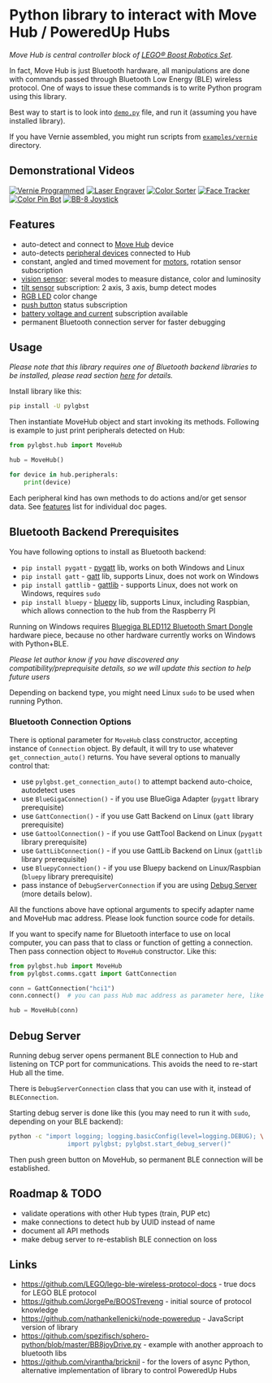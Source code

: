 # Python library to interact with Move Hub / PoweredUp Hubs

_Move Hub is central controller block of [LEGO® Boost Robotics Set](https://www.lego.com/themes/boost)._

In fact, Move Hub is just Bluetooth hardware, all manipulations are done with commands passed through Bluetooth Low Energy (BLE) wireless protocol. One of ways to issue these commands is to write Python program using this library.

Best way to start is to look into [`demo.py`](examples/demo.py) file, and run it (assuming you have installed library).

If you have Vernie assembled, you might run scripts from [`examples/vernie`](examples/vernie) directory.

## Demonstrational Videos

[![Vernie Programmed](http://img.youtube.com/vi/oqsmgZlVE8I/0.jpg)](http://www.youtube.com/watch?v=oqsmgZlVE8I)
[![Laser Engraver](http://img.youtube.com/vi/ZbKmqVBBMhM/0.jpg)](https://youtu.be/ZbKmqVBBMhM)
[![Color Sorter](http://img.youtube.com/vi/829RKT8v8M0/0.jpg)](https://youtu.be/829RKT8v8M0)
[![Face Tracker](http://img.youtube.com/vi/WUOa3j-6XfI/0.jpg)](https://youtu.be/WUOa3j-6XfI)
[![Color Pin Bot](http://img.youtube.com/vi/QY6nRYXQw_U/0.jpg)](https://youtu.be/QY6nRYXQw_U)
[![BB-8 Joystick](http://img.youtube.com/vi/55kE9I4IQSU/0.jpg)](https://youtu.be/55kE9I4IQSU)


## Features

- auto-detect and connect to [Move Hub](docs/MoveHub.md) device
- auto-detects [peripheral devices](docs/Peripherals.md) connected to Hub
- constant, angled and timed movement for [motors](docs/Motor.md), rotation sensor subscription
- [vision sensor](docs/VisionSensor.md): several modes to measure distance, color and luminosity
- [tilt sensor](docs/TiltSensor.md) subscription: 2 axis, 3 axis, bump detect modes
- [RGB LED](docs/LED.md) color change
- [push button](docs/MoveHub.md#push-button) status subscription
- [battery voltage and current](docs/VoltageCurrent.md) subscription available
- permanent Bluetooth connection server for faster debugging


## Usage

_Please note that this library requires one of Bluetooth backend libraries to be installed, please read section [here](#bluetooth-backend-prerequisites) for details._

Install library like this: 
```bash
pip install -U pylgbst
```

Then instantiate MoveHub object and start invoking its methods. Following is example to just print peripherals detected on Hub:  

```python
from pylgbst.hub import MoveHub

hub = MoveHub()

for device in hub.peripherals:
    print(device)
```

Each peripheral kind has own methods to do actions and/or get sensor data. See [features](#features) list for individual doc pages.

## Bluetooth Backend Prerequisites

You have following options to install as Bluetooth backend:

- `pip install pygatt` - [pygatt](https://github.com/peplin/pygatt) lib, works on both Windows and Linux  
- `pip install gatt` - [gatt](https://github.com/getsenic/gatt-python) lib, supports Linux, does not work on Windows
- `pip install gattlib` - [gattlib](https://bitbucket.org/OscarAcena/pygattlib) - supports Linux, does not work on Windows, requires `sudo`
- `pip install bluepy` - [bluepy](https://github.com/IanHarvey/bluepy) lib, supports Linux, including Raspbian, which allows connection to the hub from the Raspberry PI

Running on Windows requires [Bluegiga BLED112 Bluetooth Smart Dongle](https://www.silabs.com/products/wireless/bluetooth/bluetooth-low-energy-modules/bled112-bluetooth-smart-dongle) hardware piece, because no other hardware currently works on Windows with Python+BLE.

_Please let author know if you have discovered any compatibility/preprequisite details, so we will update this section to help future users_

Depending on backend type, you might need Linux `sudo` to be used when running Python.

### Bluetooth Connection Options
There is optional parameter for `MoveHub` class constructor, accepting instance of `Connection` object. By default, it will try to use whatever `get_connection_auto()` returns. You have several options to manually control that:

- use `pylgbst.get_connection_auto()` to attempt backend auto-choice, autodetect uses 
- use `BlueGigaConnection()` - if you use BlueGiga Adapter (`pygatt` library prerequisite)
- use `GattConnection()` - if you use Gatt Backend on Linux (`gatt` library prerequisite)
- use `GattoolConnection()` - if you use GattTool Backend on Linux (`pygatt` library prerequisite)
- use `GattLibConnection()` - if you use GattLib Backend on Linux (`gattlib` library prerequisite)
- use `BluepyConnection()` - if you use Bluepy backend on Linux/Raspbian (`bluepy` library prerequisite)
- pass instance of `DebugServerConnection` if you are using [Debug Server](#debug-server) (more details below).

All the functions above have optional arguments to specify adapter name and MoveHub mac address. Please look function source code for details.

If you want to specify name for Bluetooth interface to use on local computer, you can pass that to class or function of getting a connection. Then pass connection object to `MoveHub` constructor. Like this:
```python
from pylgbst.hub import MoveHub
from pylgbst.comms.cgatt import GattConnection

conn = GattConnection("hci1")
conn.connect()  # you can pass Hub mac address as parameter here, like 'AA:BB:CC:DD:EE:FF'

hub = MoveHub(conn)
```


## Debug Server
Running debug server opens permanent BLE connection to Hub and listening on TCP port for communications. This avoids the need to re-start Hub all the time. 

There is `DebugServerConnection` class that you can use with it, instead of `BLEConnection`. 

Starting debug server is done like this (you may need to run it with `sudo`, depending on your BLE backend):
```bash
python -c "import logging; logging.basicConfig(level=logging.DEBUG); \
                import pylgbst; pylgbst.start_debug_server()"
```

Then push green button on MoveHub, so permanent BLE connection will be established.

## Roadmap & TODO

- validate operations with other Hub types (train, PUP etc)
- make connections to detect hub by UUID instead of name
- document all API methods
- make debug server to re-establish BLE connection on loss

## Links

- https://github.com/LEGO/lego-ble-wireless-protocol-docs - true docs for LEGO BLE protocol
- https://github.com/JorgePe/BOOSTreveng - initial source of protocol knowledge
- https://github.com/nathankellenicki/node-poweredup - JavaScript version of library
- https://github.com/spezifisch/sphero-python/blob/master/BB8joyDrive.py - example with another approach to bluetooth libs
- https://github.com/virantha/bricknil - for the lovers of async Python, alternative implementation of library to control PoweredUp Hubs
